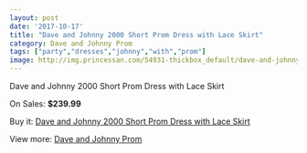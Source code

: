 ```yaml
---
layout: post
date: '2017-10-17'
title: "Dave and Johnny 2000 Short Prom Dress with Lace Skirt"
category: Dave and Johnny Prom
tags: ["party","dresses","johnny","with","prom"]
image: http://img.princessan.com/54931-thickbox_default/dave-and-johnny-2000-short-prom-dress-with-lace-skirt.jpg
---
```

Dave and Johnny 2000 Short Prom Dress with Lace Skirt

On Sales: **$239.99**
<a href="https://www.princessan.com/en/dave-and-johnny-prom/24702-dave-and-johnny-2000-short-prom-dress-with-lace-skirt.html"><amp-img layout="responsive" width="600" height="600" src="//img.princessan.com/54931-thickbox_default/dave-and-johnny-2000-short-prom-dress-with-lace-skirt.jpg" alt="Dave and Johnny 2000 Short Prom Dress with Lace Skirt 0" /></a>
<a href="https://www.princessan.com/en/dave-and-johnny-prom/24702-dave-and-johnny-2000-short-prom-dress-with-lace-skirt.html"><amp-img layout="responsive" width="600" height="600" src="//img.princessan.com/54932-thickbox_default/dave-and-johnny-2000-short-prom-dress-with-lace-skirt.jpg" alt="Dave and Johnny 2000 Short Prom Dress with Lace Skirt 1" /></a>

Buy it: [Dave and Johnny 2000 Short Prom Dress with Lace Skirt](https://www.princessan.com/en/dave-and-johnny-prom/24702-dave-and-johnny-2000-short-prom-dress-with-lace-skirt.html "Dave and Johnny 2000 Short Prom Dress with Lace Skirt")

View more: [Dave and Johnny Prom](https://www.princessan.com/en/181-dave-and-johnny-prom "Dave and Johnny Prom")